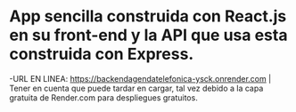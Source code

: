 # App sencilla construida con React.js en su front-end y la API que usa esta construida con Express.

-URL EN LINEA: https://backendagendatelefonica-ysck.onrender.com | Tener en cuenta que puede tardar en cargar, tal vez debido a la capa gratuita de Render.com para despliegues gratuitos.
